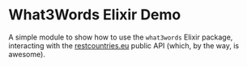 # What3Words Elixir Demo

A simple module to show how to use the `what3words` Elixir package, interacting with the [restcountries.eu](http://restcountries.eu/) public API (which, by the way, is awesome).


